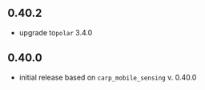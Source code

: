 ## 0.40.2

* upgrade to`polar` 3.4.0

## 0.40.0

* initial release based on `carp_mobile_sensing` v. 0.40.0
